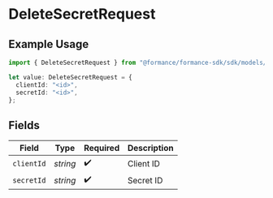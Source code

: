 # DeleteSecretRequest

## Example Usage

```typescript
import { DeleteSecretRequest } from "@formance/formance-sdk/sdk/models/operations";

let value: DeleteSecretRequest = {
  clientId: "<id>",
  secretId: "<id>",
};
```

## Fields

| Field              | Type               | Required           | Description        |
| ------------------ | ------------------ | ------------------ | ------------------ |
| `clientId`         | *string*           | :heavy_check_mark: | Client ID          |
| `secretId`         | *string*           | :heavy_check_mark: | Secret ID          |